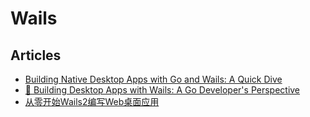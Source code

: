 # Wails

## Articles
* [Building Native Desktop Apps with Go and Wails: A Quick Dive](https://www.bytesizego.com/blog/native-desktop-apps-using-golang)
* [🚀 Building Desktop Apps with Wails: A Go Developer's Perspective](https://dev.to/kaizerpwn/building-desktop-apps-with-wails-a-go-developers-perspective-526p)
* [从零开始Wails2编写Web桌面应用](https://segmentfault.com/a/1190000042572133)
